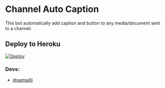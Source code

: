 # Channel Auto Caption 

This bot automatically add caption and button to any media/document sent to a channel.

## Deploy to Heroku

[![Deploy](https://www.herokucdn.com/deploy/button.svg)](https://heroku.com/deploy?template=https://github.com/beastz007/ChannelAutoCaption)


### Devs: 
- [@samadii](https://github.com/samadii)
